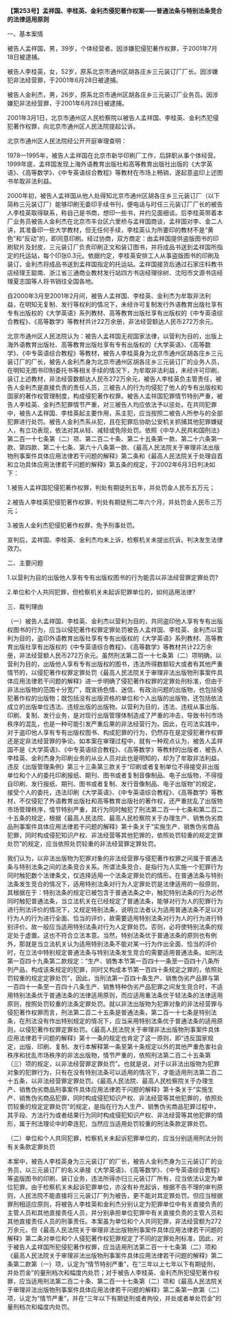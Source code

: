 **【第253号】孟祥国、李桂英、金利杰侵犯著作权案——普通法条与特别法条竞合的法律适用原则**

一、基本案情

被告人孟祥国，男，39岁，个体经营者。因涉嫌犯侵犯著作权罪，于2001年7月18日被逮捕。

被告人李桂英，女，52岁，原系北京市通州区胡各庄乡三元装订厂厂长。因涉嫌犯非法经营罪，于2001年6月28日被逮捕。

被告人金利杰，男，26岁，原系北京市通州区胡各庄乡三元装订厂业务员。因涉嫌犯非法经营罪，于2001年6月28日被逮捕。

2001年3月1日，北京市通州区人民检察院以被告人孟祥国、李桂英、金利杰犯侵犯著作权罪，向北京市通州区人民法院提起公诉。

北京市通州区人民法院经公开开庭审理查明：

1978—1995年，被告人孟祥国在北京市新华印刷厂工作，后辞职从事个体经营。1999年底，孟祥国发现上海外语教育出版社和高等教育出版社出版的《大学英语》、《高等数学》、《中专英语综合教程》等教材在市场上畅销，遂起意盗印上述图书牟取非法利益。

2000年初，被告人孟祥国从他人处得知北京市通州区胡各庄乡三元装订厂（以下简称三元装订厂）能够印刷无委印手续书刊，便电话与时任三元装订厂厂长的被告人李桂英取得联系，称自己是书商，想印一些书，并约见面细谈。后李桂英带着本厂业务员被告人金利杰在北京市丰台区六里桥与孟祥国商谈，孟祥国对李、金二人讲，其准备印一些大学教材，但无任何手续，李桂英认为所要印的教材不是“黄色”和“反动”的，即同意印刷。经过协商，双方商定：由孟祥国提供盗版图书的印刷软片及封皮，三元装订厂负责印刷正文和装订图书，并将成品书送到孟祥国所指定的托运站，每个印张0.3元。依据约定，李桂英安排工人从事盗版图书的印刷及装订，金利杰将成品书送到孟祥国指定的托运站。孟祥国接货后通过石家庄科教书店经理王聪南、浙江省三通商业教材发行站四方书店经理徐树、沈阳市文源书店经理夏志国等人将书销往全国各地。

自2000年3月至2001年2月间，被告人孟祥国、李桂英、金利杰为牟取非法利益，在明知无复制、发行等权利的情况下，未经许可复制发行外语教育出版社享有专有出版权的《大学英语》系列教材、高等教育出版社享有出版权的《中专英语综合教程》、《高等数学》等教材共计22万余册，非法经营额达人民币272万余元。

北京市通州区人民法院认为：被告人孟祥国无视国家法律，以营利为目的，出版上海外语教育出版社、高等教育出版社享有专有出版权的《大学英语》、《高等数学》、《中专英语综合教程》等教材，被告人李桂英身为北京市通州区胡各庄乡三元装订厂的厂长，被告人金利杰身为北京市通州区胡各庄乡三元装订厂的业务人员，在明知无图书印制委托书等相关手续的情况下，为牟取非法利益，未经许可印刷、装订上述教材，非法经营数额达人民币272万余元，被告人李桂英负主管责任，被告人金利杰是直接负责的责任人员，三被告人的行为均侵犯了他人的专有出版权和国家的著作权管理制度，构成侵犯著作权罪。被告人孟祥国犯罪情节特别严重，被告人李桂英、金利杰犯罪情节严重，对三被告人均应依法予以惩处。在共同犯罪中，被告人孟祥国、李桂英起主要作用，系主犯，应当按照二被告人所参与的全部犯罪进行处罚。被告人金利杰系从犯，且在犯罪后协助公安机关抓捕其他犯罪嫌疑人，有立功表现，依法对其从轻、减轻或免除处罚。依照《中华人民共和国刑法》第二百一十七条第（二）项、第二百二十条、第二十五条第一款、第二十六条第一款、第四款、第二十七条、第六十八条第一款、《最高人民法院关于审理非法出版物刑事案件具体应用法律若干问题的解释》第二条和《最高人民法院关于处理自首和立功具体应用法律若干问题的解释》第五条的规定，于2002年6月3日判决如下：

1.被告人孟祥国犯侵犯著作权罪，判处有期徒刑五年，并处罚金人民币五万元；

2.被告人李桂英犯侵犯著作权罪，判处有期徒刑二年六个月，并处罚金人民币三万元；

3.被告人金利杰犯侵犯著作权罪，免予刑事处罚。

宣判后，孟祥国、李桂英、金利杰均未上诉，检察机关未提出抗诉。判决发生法律效力。

二、主要问题

1.以营利为目的出版他人享有专有出版权图书的行为能否以非法经营罪定罪处罚?

2.单位和个人共同犯罪，但检察机关未起诉犯罪单位的，如何适用法律?

三、裁判理由

（一）被告人孟祥国、李桂英、金利杰以营利为目的，共同盗印他人享有专有出版权图书的行为，应当以侵犯著作权罪定罪处罚被告人孟祥国、李桂英、金利杰以营利为目的，盗印外语教育出版社享有专有出版权的《大学英语》系列教材、高等教育出版社享有出版权的《中专英语综合教程》、《高等数学》等教材共计22万余册，非法经营额人民币272万余元。虽然刑法第二百一十七条第（二）项明确，以营利为目的，出版他人享有专有出版权的图书，违法所得数额较大或者有其他严重情节的，以侵犯著作权罪定罪处罚《最高人民法院关于审理非法出版物刑事案件具体应用法律若干问题的解释》进一步明确了侵犯著作权罪的定罪处刑标准，但由于非法出版物的范围十分宽广，既宣扬色情、迷信、有政治问题的出版物，也包括侵犯著作权的出版物；既包括没有出版资格的单位和个人出版的出版物，还包括依法成立的出版单位违法、违规出版的出版物。以营利为目的，违法、违规从事出版、印刷、复制、发行业务，是对现行出版管理体制造成了严重的冲击，导致书刊市场秩序的混乱，也是一种可能引发严重后果的非法经营行为。因此，在司法实践中，对于盗印他人享有专有出版权图书、构成犯罪的行为，仍然存在是定侵犯著作权罪还是定非法经营罪的争论。如本案在审理过程中，就有一种观点认为，被告人孟祥国不是《大学英语》、《中专英语综合教程》、《高等数学》等教材的出版者，被告人李桂英、金利杰身为印刷业务的从业人员对此也是明知的，却为了牟取非法利益，违反《出版管理条例》第三十三条第三款关于“印刷或者复制单位不得接受非出版单位和个人的委托印刷报纸、期刊、图书或者复制音像制品、电子出版物，不得擅自印刷、发行报纸、期刊、图书或者复制、发行音像制品、电子出版物”的规定，接受个人的委托，违法印刷《大学英语》、《中专英语综合教程》、《高等数学》等教材，不仅侵犯了外语教育出版社和高等教育出版社的著作权，还严重扰乱了出版物市场管理秩序，情节特别严重，其行为同时触犯了刑法第二百一十七条和第二百二十五条的规定，根据《最高人民法院、最高人民检察院关于办理生产、销售伪劣商品刑事案件具体应用法律若干问题的解释》第十条关于“实施生产、销售伪劣商品犯罪，同时构成侵犯知识产权、非法经营等其他犯罪的，依照处罚较重的规定定罪处罚”的规定，应当依照处罚较重的非法经营罪定罪处罚。

我们认为，以非法出版物为犯罪对象的非法经营罪与侵犯著作权罪之间属于普通法条与特别法条之间的法条竞合关系。所谓法条竞合，是指行为人实施一个犯罪行为同时触犯数个法律条文，仅选择适用一个法条定罪处罚的情形。在普通法条与特别法条发生竞合的情况下，适用特别法条对行为人定罪处罚是法律适用的一般原则，其根据在于：特别法条的规定已被包含于普通法条之中，触犯特别法条的行为必然同时触犯普通法条，当立法机关在已经规定了普通法条，能够对行为人的犯罪行为进行刑法评价的情况下，又规定特别法条，说明立法者认为适用普通法条不足以对行为人的行为进行全面、恰当的评价，故需要适用特别法条对行为人的行为进行特别评价。故一般应当适用特别法条对行为人定罪处罚。否则，必将使特别法条的规定处于虚置。这也不符合立法本意。当然，特别法条优于普通法条的原则也有例外，那就是当立法机关认为适用特别法条不能对某一行为作出全面、恰当的评价时，在立法中特别规定普通法条与特别法条发生竞合的需要适用普通法条。如刑法第一百四十九条第二款规定：“生产、销售本节第一百四十一条至一百四十八条所列产品，构成该条规定的犯罪，同时又构成本节第一百四十条规定之罪的，依照处罚较重的规定定罪处罚”，因此，当刑法第一百四十条生产、销售伪劣产品罪与第一百四十一条至一百四十八条生产、销售特种伪劣产品犯罪之间发生竞合时，不适用特别法条优于普通法条的法律适用原则，而应适用重法条优于轻法条的法律适用原则，按照处罚较重的法条定罪处罚。就以非法出版物为犯罪对象的非法经营罪与侵犯著作权罪而言，刑法第二百二十五条是普通法条，第二百一十七条是特别法条，在刑法没有作出特别规定的情况下，应当采用特别法条优于普通法条的适用原则，以侵犯著作权罪定罪处罚。《最高人民法院关于审理非法出版物刑事案件具体应用法律若干问题的解释》第十一条的规定也肯定了这一原则，即“违反国家规定，出版、印刷、复制、发行本解释第一条至第十条规定以外的其他严重危害社会秩序和扰乱市场秩序的非法出版物，情节严重的，依照刑法第二百二十五条第（三）项的规定，以非法经营罪定罪处罚”。也就是说，对于以非法出版物为犯罪对象的犯罪行为，只有在没有特别法条可以适用的情况下，才能适用刑法第二百二十五条，以非法经营罪定罪处罚。《最高人民法院、最高人民检察院关于办理生产、销售伪劣商品刑事案件具体应用法律若干问题的解释》第十条关于“实施生产、销售伪劣商品犯罪，同时构成侵犯知识产权、非法经营等其他犯罪的，依照处罚较重的规定定罪处罚”的规定，是指在行为人生产、销售伪劣商品犯罪过程中，其手段、方法行为或者结果行为同时构成侵犯知识产权、非法经营等其他犯罪的情形，属于刑法理论中的牵连犯，当然应当适用处罚较重的刑法条款定罪处罚。

（二）单位和个人共同犯罪，检察机关未起诉犯罪单位的，应当分别适用刑法分则有关条款定罪处罚

本案中，被告人李桂英身为三元装订厂的厂长，被告人金利杰身为三元装订厂的业务员，以三元装订厂的名义承接《大学英语》、《高等数学》、《中专英语综合教程》等盗版图书的印刷、装订业务，违法所得亦归三元装订厂所有，应当依法认定为单位犯罪。由于检察机关未起诉犯罪单位，亦没有补充起诉，根据不告不理的审判原则，人民法院不能直接将三元装订厂列为被告，更不能对其定罪处罚。但应当根据罪刑相适应原则，将被告人李桂英和金利杰分别认定为犯罪单位中有关直接负责的主管人员和其他直接责任人员，并分别承担单位犯罪中有关直接负责的主管人员和其他直接责任人员的刑事责任。本案虽为单位和个人共同犯罪，非法经营额为272万余元，但《最高人民法院关于审理非法出版物刑事案件具体应用法律若干问题的解释》第二条对单位和个人侵犯著作权犯罪规定了不同的定罪处刑标准，因此，对于被告人孟祥国所犯侵犯著作权罪，应当适用刑法第二百一十七条第（二）项和《最高人民法院关于审理非法出版物刑事案件具体应用法律若干问题的解释》第二条第二款第（一）项，认定为“情节特别严重”，在“三年以上七年以下有期徒刑，并处罚金”的量刑档次和幅度内处罚；对于被告人李桂英、金利杰所犯侵犯著作权罪，应当适用刑法第二百二十条、第二百一十七条第（二）项和《最高人民法院关于审理非法出版物刑事案件具体应用法律若干问题的解释》第二条第一款第（二）项，认定为“情节严重”，并在“三年以下有期徒刑或者拘役，并处或者单处罚金”的量刑档次和幅度内处罚。